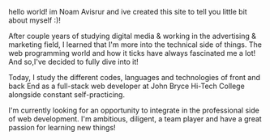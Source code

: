 hello world!
im Noam Avisrur and ive created this site to tell you little bit about myself :)! 

After couple years of studying digital media & working in the advertising & marketing field,
I learned that I'm more into the technical side of things.
The web programming world and how it ticks have always fascinated me a lot!
And so,I've decided to fully dive into it!

Today, I study the different codes, languages and technologies
of front and back End as a full-stack web developer at John Bryce Hi-Tech College
alongside constant self-practicing.

I'm currently looking for an opportunity to integrate in the professional side of web development.
I'm ambitious, diligent, a team player and have a great passion for learning new things!
